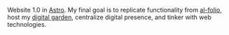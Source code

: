 Website 1.0 in [Astro](https://astro.build/). My final goal is to replicate functionality from [al-folio](https://github.com/alshedivat/al-folio), host my [digital garden](https://mychiffonn.github.io/garden/), centralize digital presence, and tinker with web technologies.
